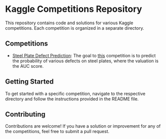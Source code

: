 # Kaggle Competitions Repository

This repository contains code and solutions for various Kaggle competitions. Each competition is organized in a separate directory.

## Competitions

- [Steel Plate Defect Prediction](./steel-plate-defect-prediction): The goal to [this](https://www.kaggle.com/competitions/playground-series-s4e3) competition is to predict the probability of various defects on steel plates, where the valuation is the AUC score.

## Getting Started

To get started with a specific competition, navigate to the respective directory and follow the instructions provided in the README file.

## Contributing

Contributions are welcome! If you have a solution or improvement for any of the competitions, feel free to submit a pull request.
